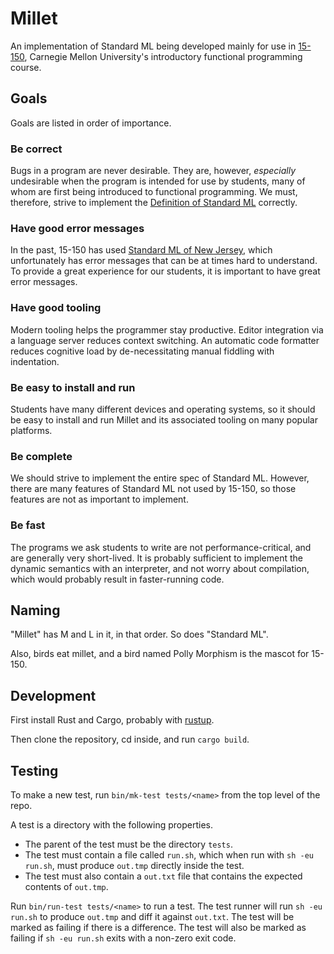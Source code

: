 # Millet

An implementation of Standard ML being developed mainly for use in
[15-150][one-fifty], Carnegie Mellon University's introductory functional
programming course.

## Goals

Goals are listed in order of importance.

### Be correct

Bugs in a program are never desirable. They are, however, _especially_
undesirable when the program is intended for use by students, many of whom are
first being introduced to functional programming. We must, therefore, strive to
implement the [Definition of Standard ML][sml-def] correctly.

### Have good error messages

In the past, 15-150 has used [Standard ML of New Jersey][sml-nj], which
unfortunately has error messages that can be at times hard to understand. To
provide a great experience for our students, it is important to have great error
messages.

### Have good tooling

Modern tooling helps the programmer stay productive. Editor integration via a
language server reduces context switching. An automatic code formatter reduces
cognitive load by de-necessitating manual fiddling with indentation.

### Be easy to install and run

Students have many different devices and operating systems, so it should be easy
to install and run Millet and its associated tooling on many popular platforms.

### Be complete

We should strive to implement the entire spec of Standard ML. However, there are
many features of Standard ML not used by 15-150, so those features are not as
important to implement.

### Be fast

The programs we ask students to write are not performance-critical, and are
generally very short-lived. It is probably sufficient to implement the dynamic
semantics with an interpreter, and not worry about compilation, which would
probably result in faster-running code.

## Naming

"Millet" has M and L in it, in that order. So does "Standard ML".

Also, birds eat millet, and a bird named Polly Morphism is the mascot for
15-150.

## Development

First install Rust and Cargo, probably with [rustup][].

Then clone the repository, cd inside, and run `cargo build`.

## Testing

To make a new test, run `bin/mk-test tests/<name>` from the top level of the
repo.

A test is a directory with the following properties.

- The parent of the test must be the directory `tests`.
- The test must contain a file called `run.sh`, which when run with
  `sh -eu run.sh`, must produce `out.tmp` directly inside the test.
- The test must also contain a `out.txt` file that contains the expected
  contents of `out.tmp`.

Run `bin/run-test tests/<name>` to run a test. The test runner will run
`sh -eu run.sh` to produce `out.tmp` and diff it against `out.txt`. The test
will be marked as failing if there is a difference. The test will also be marked
as failing if `sh -eu run.sh` exits with a non-zero exit code.

[one-fifty]: http://www.cs.cmu.edu/~15150/
[rustup]: https://rustup.rs
[sml-def]: https://smlfamily.github.io/sml97-defn.pdf
[sml-nj]: https://www.smlnj.org
